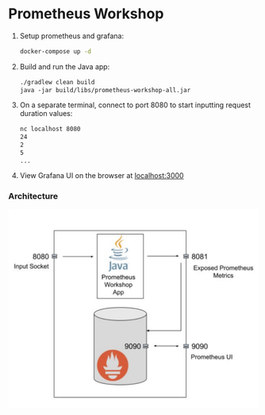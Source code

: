 # Prometheus Workshop

1. Setup prometheus and grafana:
    ```bash
    docker-compose up -d
    ```

2. Build and run the Java app:
   ```shell
   ./gradlew clean build
   java -jar build/libs/prometheus-workshop-all.jar
   ```

3. On a separate terminal, connect to port 8080 to start inputting request duration values:
   ```shell
   nc localhost 8080
   24
   2
   5
   ...
   ```

4. View Grafana UI on the browser at [localhost:3000](http://localhost:3000)

### Architecture

![Architecture](https://github.com/krunalvora/prometheus-workshop/blob/images/images/PrometheusWorkshop.png)

